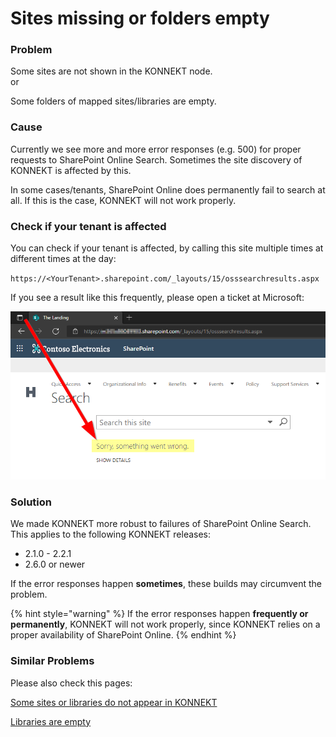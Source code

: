 # Sites missing or folders empty

### Problem

Some sites are not shown in the KONNEKT node.\
or

Some folders of mapped sites/libraries are empty.

### Cause

Currently we see more and more error responses (e.g. 500) for proper requests to SharePoint Online Search. Sometimes the site discovery of KONNEKT is affected by this.&#x20;

In some cases/tenants, SharePoint Online does permanently fail to search at all. If this is the case, KONNEKT will not work properly.

### Check if your tenant is affected

You can check if your tenant is affected, by calling this site multiple times at different times at the day:

`https://<YourTenant>.sharepoint.com/_layouts/15/osssearchresults.aspx`

If you see a result like this frequently, please open a ticket at Microsoft:

![](<../../.gitbook/assets/image (3).png>)

### Solution

We made KONNEKT more robust to failures of SharePoint Online Search. This applies to the following KONNEKT releases:

* 2.1.0 - 2.2.1
* 2.6.0 or newer

If the error responses happen **sometimes**, these builds may circumvent the problem.

{% hint style="warning" %}
If the error responses happen **frequently or permanently**, KONNEKT will not work properly, since KONNEKT relies on a proper availability of SharePoint Online.
{% endhint %}

### Similar Problems

Please also check this pages:&#x20;

[Some sites or libraries do not appear in KONNEKT](some-sites-or-libraries-do-not-appear-in-konnekt.md)

[Libraries are empty](libraries-are-empty/libraries-are-empty.md)

